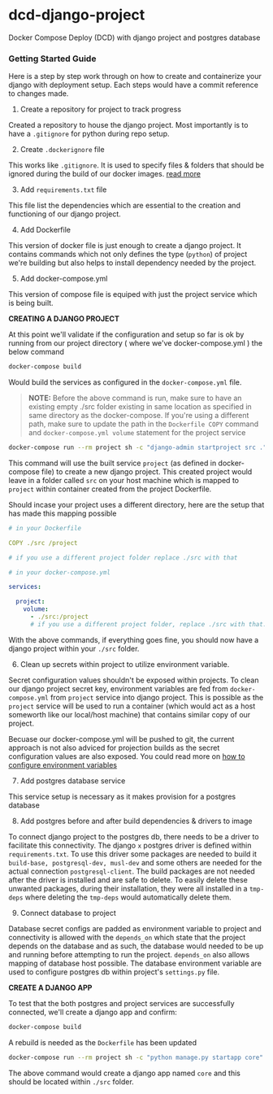 # dcd-django-project
Docker Compose Deploy (DCD) with django project and postgres database

### Getting Started Guide

Here is a step by step work through on how to create and containerize your django with deployment setup.
Each steps would have a commit reference to changes made.


1) Create a repository for project to track progress 

Created a repository to house the django project. Most importantly is to have a `.gitignore` for python during repo setup.


2) Create `.dockerignore` file 

This works like `.gitignore`. It is used to specify files & folders that should be ignored during the build of our docker images. [read more](https://docs.docker.com/engine/reference/builder/#dockerignore-file)

3) Add `requirements.txt` file

This file list the dependencies which are essential to the creation and functioning of our django project.

4) Add Dockerfile

This version of docker file is just enough to create a django project. It contains commands which not only defines the type (`python`) of project we're building but also helps to install dependency needed by the project.

5) Add docker-compose.yml

This version of compose file is equiped with just the project service which is being built.

**CREATING A DJANGO PROJECT**

At this point we'll validate if the configuration and setup so far is ok by running from our project directory ( where we've docker-compose.yml ) the below command

```bash
docker-compose build
```

Would build the services as configured in the `docker-compose.yml` file.

> **NOTE:**
> Before the above command is run, make sure to have an existing empty ./src folder existing in same location as specified in same directory as the docker-compose. If you're using a different path, make sure to update the path in the `Dockerfile COPY` command and `docker-compose.yml volume` statement for the project service


```bash
docker-compose run --rm project sh -c "django-admin startproject src ."
```

This command will use the built service `project` (as defined in docker-compose file)  to create a new django project. This created project would leave in a folder called `src` on your host machine which is mapped to `project` within container created from the project Dockerfile.

Should incase your project uses a different directory, here are the setup that has made this mapping possible 

```yml
# in your Dockerfile

COPY ./src /project

# if you use a different project folder replace ./src with that
```


```yml
# in your docker-compose.yml

services:

  project:
    volume:
      - ./src:/project
      # if you use a different project folder, replace ./src with that.
```

With the above commands, if everything goes fine, you should now have a django project within your `./src` folder. 


6) Clean up secrets within project to utilize environment variable.

Secret configuration values shouldn't be exposed within projects. To clean our django project secret key, environment variables are fed from `docker-compose.yml` from `project` service into django project. This is possible as the `project` service will be used to run a container (which would act as a host someworth like our local/host machine) that contains similar copy of our project. 

Becuase our docker-compose.yml will be pushed to git, the current approach is not also adviced for projection builds as the secret configuration values are also exposed. You could read more on [how to configure environment variables ](https://docs.docker.com/compose/environment-variables/)

7) Add postgres database service

This service setup is necessary as it makes provision for a postgres database

8) Add postgres before and after build dependencies & drivers to image

To connect django project to the postgres db, there needs to be a driver to facilitate this connectivity. The django `x` postgres driver is defined within `requirements.txt`. To use this driver some packages are needed to build it `build-base, postgresql-dev, musl-dev` and some others are needed for the actual connection `postgresql-client`. The build packages are not needed after the driver is installed and are safe to delete. To easily delete these unwanted packages, during their installation, they were all installed in a `tmp-deps` where deleting the `tmp-deps` would automatically delete them.

9) Connect database to project

Database secret configs are padded as environment variable to project and connectivity is allowed with the `depends_on` which state that the project depends on the database and as such, the database would needed to be up and running before attempting to run the project. `depends_on` also allows mapping of database host possible. The database environment variable are used to configure postgres db within project's `settings.py` file.

**CREATE A DJANGO APP**

To test that the both postgres and project services are successfully connected, we'll create a django app and confirm:

```bash
docker-compose build
```
A rebuild is needed as the `Dockerfile` has been updated 


```bash
docker-compose run --rm project sh -c "python manage.py startapp core"
```

The above command would create a django app named `core` and this should be located within `./src` folder.

